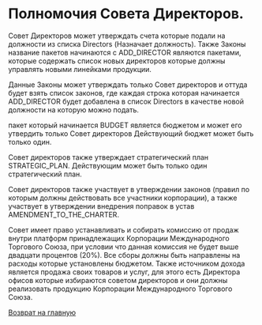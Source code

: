 # Полномочия Совета Директоров. 
Совет Директоров может утверждать счета которые подали на должности из списка Directors (Назначает должность).
Также Законы название пакетов начинаются с ADD_DIRECTOR являются пакетами, которые содержать список новых директоров которые должны управлять новыми линейками продукции. 

Данные Законы может утверждать только Совет директоров и оттуда будет взять список законов, где 
каждая строка которая начинается ADD_DIRECTOR будет добавлена в список Directors в качестве новой 
должности на которую можно подать. 

пакет который начинается  BUDGET является бюджетом и может его утвердить только Совет директоров
Действующий бюджет может быть только один. 

Совет директоров также утверждает стратегический план STRATEGIC_PLAN. Действующим может быть только 
один стратегический план.  

Совет директоров также участвует в утверждении законов (правил по которым должны действовать 
 все участники корпорации), а также участвует в утверждении внедрения поправок в устав AMENDMENT_TO_THE_CHARTER.

 Совет имеет право устанавливать и собирать комиссию от продаж внутри платформ принадлежащих Корпорации 
 Международного Торгового Союза, при условии что данная комиссия не будет выше двадцати процентов (20%). 
 Все сборы должны быть направлены на расходы которые установлены бюджетом. 
 Также источником дохода является продажа своих товаров и услуг, для этого есть Директора офисов которые избираются 
 советом директоров и они должны реализовать продукцию Корпорации Международного Торгового Союза. 

[Возврат на главную](../readme.md)